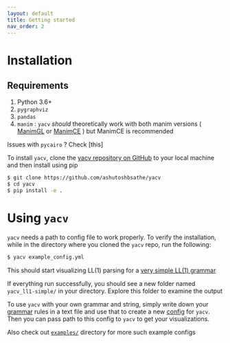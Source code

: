 ```yaml
---
layout: default
title: Getting started 
nav_order: 2
---
```


# Installation

## Requirements

1. Python 3.6+
2. `pygraphviz`
3. `pandas`
4. `manim` : `yacv` _should_ theoretically work with both manim versions ( [ManimGL](https://github.com/3b1b/manim) or [ManimCE](https://docs.manim.community/en/v0.4.0/installation.html#installing-manim) ) but ManimCE is recommended

Issues with `pycairo` ? Check [this]

To install `yacv`, clone the [yacv repository on GitHub](https://github.com/ashutoshbsathe/yacv) to your local machine and then install using pip

```bash
$ git clone https://github.com/ashutoshbsathe/yacv 
$ cd yacv 
$ pip install -e .
```

# Using `yacv`

`yacv` needs a path to config file to work properly. To verify the installation, while in the directory where you cloned the `yacv` repo, run the following:

```bash
$ yacv example_config.yml
```

This should start visualizing LL(1) parsing for a [very simple LL(1) grammar](https://github.com/ashutoshbsathe/yacv/blob/main/examples/grammars/ll1-simple.txt)

If everything run successfully, you should see a new folder named `yacv_ll1-simple/` in your directory. Explore this folder to examine the output

To use `yacv` with your own grammar and string, simply write down your [grammar](/yacv/grammar) rules in a text file and use that to create a new [config](/yacv/config) for `yacv`. Then you can pass path to this config to `yacv` to get your visualizations.

Also check out [`examples/`](https://github.com/ashutoshbsathe/yacv/tree/main/examples) directory for more such example configs

